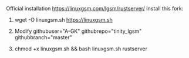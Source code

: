 Official installation https://linuxgsm.com/lgsm/rustserver/
Install this fork:
1. wget -O linuxgsm.sh https://linuxgsm.sh
2. Modify 
githubuser="A-GK"
githubrepo="tinity_lgsm"
githubbranch="master"

3. chmod +x linuxgsm.sh && bash linuxgsm.sh rustserver